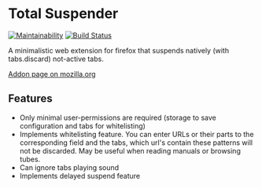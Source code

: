 # Total Suspender

[![Maintainability](https://api.codeclimate.com/v1/badges/1b43f13948551c56f3ff/maintainability)](https://codeclimate.com/github/k5md/Total-Suspender-webextension/maintainability)
[![Build Status](https://travis-ci.com/k5md/Total-Suspender-webextension.svg?branch=master)](https://travis-ci.com/k5md/Total-Suspender-webextension)

A minimalistic web extension for firefox that suspends natively (with tabs.discard) not-active tabs.

[Addon page on mozilla.org](https://addons.mozilla.org/en-US/firefox/addon/total-suspender/)

## Features

- Only minimal user-permissions are required (storage to save configuration and tabs for whitelisting)
- Implements whitelisting feature. You can enter URLs or their parts to the corresponding field and the tabs, which url's contain these patterns will not be discarded. May be useful when reading manuals or browsing tubes.
- Can ignore tabs playing sound
- Implements delayed suspend feature

